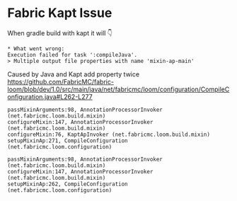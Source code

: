 # Fabric Kapt Issue

When gradle build with kapt it will 👇
```
* What went wrong:
Execution failed for task ':compileJava'.
> Multiple output file properties with name 'mixin-ap-main'
```

Caused by Java and Kapt add property twice
https://github.com/FabricMC/fabric-loom/blob/dev/1.0/src/main/java/net/fabricmc/loom/configuration/CompileConfiguration.java#L262-L277
```
passMixinArguments:98, AnnotationProcessorInvoker (net.fabricmc.loom.build.mixin)
configureMixin:147, AnnotationProcessorInvoker (net.fabricmc.loom.build.mixin)
configureMixin:76, KaptApInvoker (net.fabricmc.loom.build.mixin)
setupMixinAp:271, CompileConfiguration (net.fabricmc.loom.configuration)
```
```
passMixinArguments:98, AnnotationProcessorInvoker (net.fabricmc.loom.build.mixin)
configureMixin:147, AnnotationProcessorInvoker (net.fabricmc.loom.build.mixin)
setupMixinAp:262, CompileConfiguration (net.fabricmc.loom.configuration)
```
